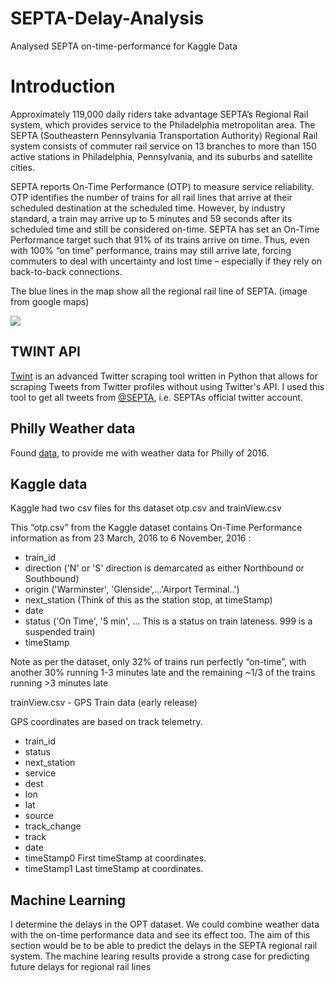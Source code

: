 # SEPTA-Delay-Analysis
Analysed SEPTA on-time-performance for Kaggle Data


# Introduction

Approximately 119,000 daily riders take advantage SEPTA’s Regional Rail system, which provides service to the Philadelphia metropolitan area. The SEPTA (Southeastern Pennsylvania Transportation Authority) Regional Rail system consists of commuter rail service on 13 branches to more than 150 active stations in Philadelphia, Pennsylvania, and its suburbs and satellite cities.


SEPTA reports On-Time Performance (OTP) to measure service reliability. OTP identifies the number of trains for all rail lines that arrive at their scheduled destination at the scheduled time. However, by industry standard, a train may arrive up to 5 minutes and 59 seconds after its scheduled time and still be considered on-time. SEPTA has set an On-Time Performance target such that 91% of its trains arrive on time. Thus, even with 100% “on time” performance, trains may still arrive late, forcing commuters to deal with uncertainty and lost time – especially if they rely on back-to-back connections.


The blue lines in the map show all the regional rail line of SEPTA. (image from google maps)

![](http://drive.google.com/uc?export=view&id=1x37x4B9RxtBsgRWhYzVg7dLZR8FcKQVW)


## TWINT API

[Twint](https://github.com/twintproject/twint) is an advanced Twitter scraping tool written in Python that allows for scraping Tweets from Twitter profiles without using Twitter's API. I used this tool to get all tweets from [@SEPTA](https://twitter.com/SEPTA), i.e. SEPTAs official twitter account.


## Philly Weather data
Found [data](https://www.ncdc.noaa.gov/cdo-web/search), to provide me with weather data for Philly of 2016.

## Kaggle data

Kaggle had two csv files for ths dataset otp.csv and trainView.csv

This “otp.csv” from the Kaggle dataset contains On-Time Performance information as from 23 March, 2016 to 6 November, 2016 :


*   train_id
*   direction ('N' or 'S' direction is demarcated as either Northbound or Southbound)
*   origin ('Warminster', 'Glenside',...'Airport Terminal..')
*   next_station (Think of this as the station stop, at timeStamp)
*   date
*   status ('On Time', '5 min', ... This is a status on train lateness. 999 is a suspended train)
*   timeStamp

Note as per the dataset, only 32% of trains run perfectly “on-time”, with another 30% running 1-3 minutes late and the remaining ~1/3 of the trains running >3 minutes late

trainView.csv - GPS Train data (early release)

GPS coordinates are based on track telemetry.

  * train_id
  * status
  * next_station
  * service
  * dest
  * lon
  * lat
  * source
  * track_change
  * track
  * date
  * timeStamp0 First timeStamp at coordinates.
  * timeStamp1 Last timeStamp at coordinates.


## Machine Learning

I determine the delays in the OPT dataset. We could combine weather data with the on-time performance data and see its effect too. The aim of this section would be to be able to predict the delays in the SEPTA regional rail system.
The machine learing results provide a strong case for predicting future delays for regional rail lines
